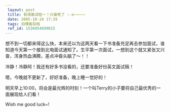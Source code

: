 ```yaml
---
 layout: post
 title: 有得面试啦～！兴奋死了 :-o~~~~~
 date: 2005-10-24 17:19
 tags: 旧博客存档
 ref_id: 1536954699015
---
```

想不到一切都来得这么快，本来还以为这两天看一下书准备充足再去参加面试，谁知道今天第一个接到北电面试通知了。生平第一次面试，一想到这个就又紧张又兴奋，浑身热血沸腾，差点冲昏头脑了～！！



冷静！冷静阿！我还有好多书没看的，还要准备好份英文面试稿！



嗯，今晚就不更新了，好好准备，晚上睡一觉好的！



明天早上10:00，将会是最光辉的时刻！一个叫Terry的小子要将自己最优秀的一面展现给人们看！



Wish me good luck~!



